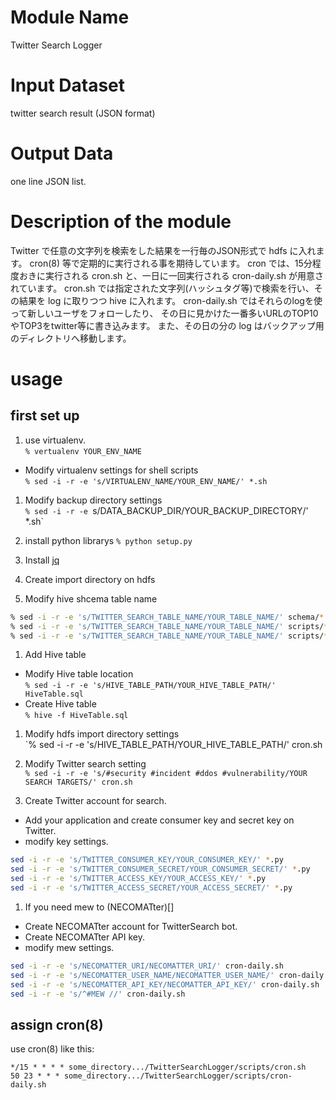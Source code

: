 # Module Name
Twitter Search Logger

# Input Dataset

twitter search result (JSON format)

# Output Data

one line JSON list.

# Description of the module

Twitter で任意の文字列を検索をした結果を一行毎のJSON形式で hdfs に入れます。
cron(8) 等で定期的に実行される事を期待しています。
cron では、15分程度おきに実行される cron.sh と、一日に一回実行される cron-daily.sh が用意されています。
cron.sh では指定された文字列(ハッシュタグ等)で検索を行い、その結果を log に取りつつ hive に入れます。
cron-daily.sh ではそれらのlogを使って新しいユーザをフォローしたり、
その日に見かけた一番多いURLのTOP10やTOP3をtwitter等に書き込みます。
また、その日の分の log はバックアップ用のディレクトリへ移動します。

# usage 
## first set up

1. use virtualenv.  
`% vertualenv YOUR_ENV_NAME`
  - Modify virtualenv settings for shell scripts  
  `% sed -i -r -e 's/VIRTUALENV_NAME/YOUR_ENV_NAME/' *.sh`

1. Modify backup directory settings  
`% sed -i -r -e `s/DATA_BACKUP_DIR/YOUR_BACKUP_DIRECTORY/' *.sh`

1. install python librarys
`% python setup.py`

1. Install [jq](http://stedolan.github.io/jq/)

1. Create import directory on hdfs

1. Modify hive shcema table name  

```sh
% sed -i -r -e 's/TWITTER_SEARCH_TABLE_NAME/YOUR_TABLE_NAME/' schema/*.sql
% sed -i -r -e 's/TWITTER_SEARCH_TABLE_NAME/YOUR_TABLE_NAME/' scripts/*.py
% sed -i -r -e 's/TWITTER_SEARCH_TABLE_NAME/YOUR_TABLE_NAME/' scripts/*.sh
```

1. Add Hive table
  - Modify Hive table location  
  `% sed -i -r -e 's/HIVE_TABLE_PATH/YOUR_HIVE_TABLE_PATH/' HiveTable.sql`
  - Create Hive table  
  `% hive -f HiveTable.sql`

1. Modify hdfs import directory settings  
`% sed -i -r -e 's/HIVE_TABLE_PATH/YOUR_HIVE_TABLE_PATH/' cron.sh

1. Modify Twitter search setting  
`% sed -i -r -e 's/#security #incident #ddos #vulnerability/YOUR SEARCH TARGETS/' cron.sh`

1. Create Twitter account for search.
  - Add your application and create consumer key and secret key on Twitter.
  - modify key settings.

```sh
sed -i -r -e 's/TWITTER_CONSUMER_KEY/YOUR_CONSUMER_KEY/' *.py
sed -i -r -e 's/TWITTER_CONSUMER_SECRET/YOUR_CONSUMER_SECRET/' *.py
sed -i -r -e 's/TWITTER_ACCESS_KEY/YOUR_ACCESS_KEY/' *.py
sed -i -r -e 's/TWITTER_ACCESS_SECRET/YOUR_ACCESS_SECRET/' *.py
```

1. If you need mew to (NECOMATter)[]
  - Create NECOMATter account for TwitterSearch bot.
  - Create NECOMATter API key.
  - modify mew settings.
```sh
sed -i -r -e 's/NECOMATTER_URI/NECOMATTER_URI/' cron-daily.sh
sed -i -r -e 's/NECOMATTER_USER_NAME/NECOMATTER_USER_NAME/' cron-daily.sh
sed -i -r -e 's/NECOMATTER_API_KEY/NECOMATTER_API_KEY/' cron-daily.sh
sed -i -r -e 's/^#MEW //' cron-daily.sh
```


## assign cron(8)

use cron(8) like this:

```
*/15 * * * * some_directory.../TwitterSearchLogger/scripts/cron.sh
50 23 * * * some_directory.../TwitterSearchLogger/scripts/cron-daily.sh
```


